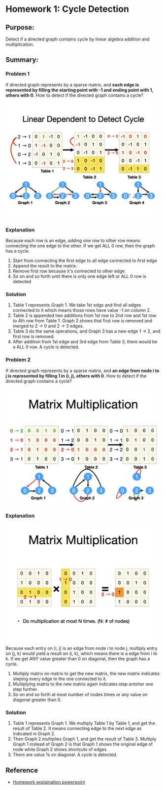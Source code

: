 # Homework 1: Cycle Detection

## Purpose:

Detect if a directed graph contains cycle by linear algebra addition and multiplication.

## Summary:

### Problem 1
If directed graph represents by a sparse matrix, and **each edge is represented by filling the starting point with -1 and ending point with 1, others with 0**. How to detect if the directed graph contains a cycle?

![P1](img/LA_HW1_P1.png)

### Explanation
Because each row is an edge, adding one row to other row means connecting the one edge to the other. If we get ALL 0 row, then the graph has a cycle.

  1. Start from connecting the first edge to all edge connected to first edge
  2. Append the result to the matrix. 
  3. Remove first row because it's connected to other edge.
  4. So on and so forth until there is only one edge left or ALL 0 row is detected

### Solution
  1. Table 1 represents Graph 1. We take 1st edge and find all edges connected to it which means those rows have value -1 on column 2.
  2. Table 2 is appended two additions from 1st row to 2nd row and 1st row to 4th row from Table 1. Graph 2 shows that first row is removed and merged to 2 -> 0 and 2 -> 3 edges.
  3. Table 3 do the same operations, and Graph 3 has a new edge 1 -> 2, and first row is removed.
  4. After addition from 1st edge and 3rd edge from Table 3, there would be a ALL 0 row. A cycle is detected.

### Problem 2
If directed graph represents by a sparse matrix, and **an edge from node i to j is represented by filling 1 in (i, j), others with 0**. How to detect if the directed graph contains a cycle?

![P2](img/LA_HW1_P2.png)

### Explanation

![P2](img/LA_HW1_P2_exp.png)

Because each entry on (i, j) is an edge from node i to node j, multiply entry on (j, k) would yield a result on (i, k), which means there is a edge from i to k. If we get ANY value greater than 0 on diagonal, then the graph has a cycle.

  1. Multiply matrix on matrix to get the new matrix, the new matrix indicates steping every edge to the one connected to it.
  2. Multiplying matrix to the new matrix again indicates step antoher one step further.
  3. So on and so forth at most number of nodes times or any value on diagonal greater than 0.

### Solution
  1. Table 1 represents Graph 1. We multiply Table 1 by Table 1, and get the result of Table 2. It means connecting edge to the next edge as indicated in Graph 2.
  2. Then Graph 2 multiplies Graph 1, and get the result of Table 3. Multiply Graph 1 instead of Graph 2 is that Graph 1 shows the original edge of node while Graph 2 shows shortcuts of edges.
  3. There are value 1s on diagonal. A cycle is detected.

## Reference

- [Homework explaination powerpoint](https://docs.google.com/presentation/d/1v8bATvrXwYLJzYry3bo29kKJEjEj52uW7PO6ejOOr0g/edit#slide=id.p1)